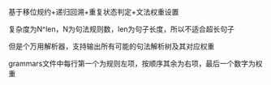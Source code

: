 基于移位规约+递归回溯+重复状态判定+文法权重设置

复杂度为N^len，N为句法规则数，len为句子长度，所以不适合超长句子

但是个万用解析器，支持输出所有可能的句法解析树及其对应权重

grammars文件中每行第一个为规则左项，按顺序其余为右项，最后一个数字为权重


